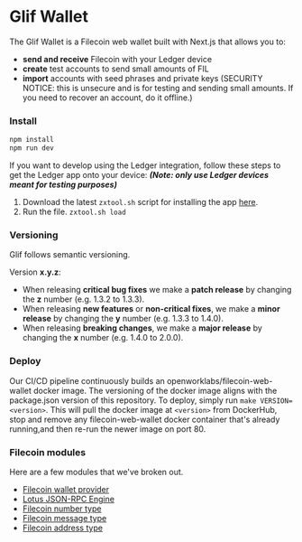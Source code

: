 # Glif Wallet

<!-- Glif art/branding -->

The Glif Wallet is a Filecoin web wallet built with Next.js that allows you to:

- **send and receive** Filecoin with your Ledger device
- **create** test accounts to send small amounts of FIL
- **import** accounts with seed phrases and private keys (SECURITY NOTICE: this is unsecure and is for testing and sending small amounts. If you need to recover an account, do it offline.)

### Install

```bash
npm install
npm run dev
```

If you want to develop using the Ledger integration, follow these steps to get the Ledger app onto your device: **_(Note: only use Ledger devices meant for testing purposes)_**

1. Download the latest `zxtool.sh` script for installing the app [here](https://github.com/ZondaX/ledger-filecoin/releases).
2. Run the file. `zxtool.sh load`

### Versioning

Glif follows semantic versioning.

Version **x.y.z**:

- When releasing **critical bug fixes** we make a **patch release** by changing the **z** number (e.g. 1.3.2 to 1.3.3).
- When releasing **new features** or **non-critical fixes**, we make a **minor release** by changing the **y** number (e.g. 1.3.3 to 1.4.0).
- When releasing **breaking changes**, we make a **major release** by changing the **x** number (e.g. 1.4.0 to 2.0.0).

### Deploy

Our CI/CD pipeline continuously builds an openworklabs/filecoin-web-wallet docker image. The versioning of the docker image aligns with the package.json version of this repository. To deploy, simply run `make VERSION=<version>`. This will pull the docker image at `<version>` from DockerHub, stop and remove any filecoin-web-wallet docker container that's already running,and then re-run the newer image on port 80.

<!-- ### Contributing -->

### Filecoin modules

Here are a few modules that we've broken out.

- [Filecoin wallet provider](https://github.com/openworklabs/filecoin-wallet-provider)
- [Lotus JSON-RPC Engine](https://github.com/openworklabs/lotus-jsonrpc-engine/)
- [Filecoin number type](https://github.com/openworklabs/filecoin-number)
- [Filecoin message type](https://github.com/openworklabs/filecoin-message)
- [Filecoin address type](https://github.com/openworklabs/filecoin-address)

